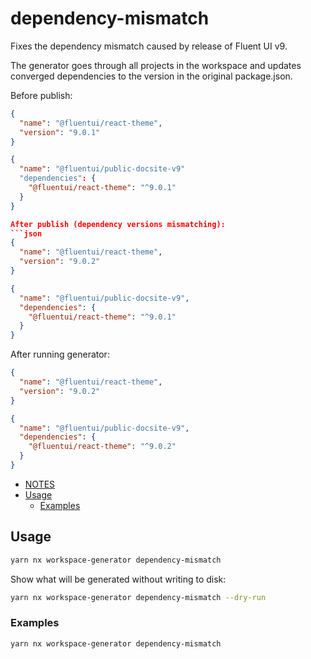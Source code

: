 # dependency-mismatch

Fixes the dependency mismatch caused by release of Fluent UI v9.

The generator goes through all projects in the workspace and updates converged dependencies to the version
in the original package.json.

Before publish:

````json
{
  "name": "@fluentui/react-theme",
  "version": "9.0.1"
}

{
  "name": "@fluentui/public-docsite-v9"
  "dependencies": {
    "@fluentui/react-theme": "^9.0.1"
  }
}

After publish (dependency versions mismatching):
```json
{
  "name": "@fluentui/react-theme",
  "version": "9.0.2"
}

{
  "name": "@fluentui/public-docsite-v9",
  "dependencies": {
    "@fluentui/react-theme": "^9.0.1"
  }
}
````

After running generator:

```json
{
  "name": "@fluentui/react-theme",
  "version": "9.0.2"
}

{
  "name": "@fluentui/public-docsite-v9",
  "dependencies": {
    "@fluentui/react-theme": "^9.0.2"
  }
}
```

<!-- toc -->

- [NOTES](#notes)
- [Usage](#usage)
  - [Examples](#examples)
  <!-- tocstop -->

## Usage

```sh
yarn nx workspace-generator dependency-mismatch 
```

Show what will be generated without writing to disk:

```sh
yarn nx workspace-generator dependency-mismatch --dry-run
```

### Examples

```sh
yarn nx workspace-generator dependency-mismatch
```
